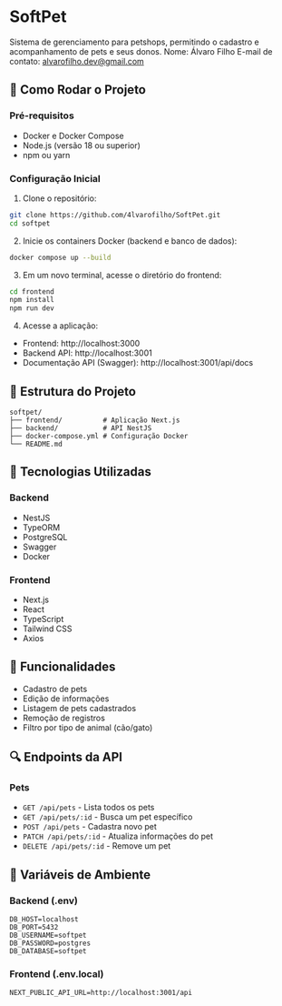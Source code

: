 # SoftPet

Sistema de gerenciamento para petshops, permitindo o cadastro e acompanhamento de pets e seus donos.
Nome: Álvaro Filho
E-mail de contato: alvarofilho.dev@gmail.com

## 🚀 Como Rodar o Projeto

### Pré-requisitos

- Docker e Docker Compose
- Node.js (versão 18 ou superior)
- npm ou yarn

### Configuração Inicial

1. Clone o repositório:
```bash
git clone https://github.com/4lvarofilho/SoftPet.git
cd softpet
```

2. Inicie os containers Docker (backend e banco de dados):
```bash
docker compose up --build
```

3. Em um novo terminal, acesse o diretório do frontend:
```bash
cd frontend
npm install
npm run dev
```

4. Acesse a aplicação:
- Frontend: http://localhost:3000
- Backend API: http://localhost:3001
- Documentação API (Swagger): http://localhost:3001/api/docs

## 📁 Estrutura do Projeto

```
softpet/
├── frontend/          # Aplicação Next.js
├── backend/           # API NestJS
├── docker-compose.yml # Configuração Docker
└── README.md
```

## 🔧 Tecnologias Utilizadas

### Backend
- NestJS
- TypeORM
- PostgreSQL
- Swagger
- Docker

### Frontend
- Next.js
- React
- TypeScript
- Tailwind CSS
- Axios

## 📌 Funcionalidades

- Cadastro de pets
- Edição de informações
- Listagem de pets cadastrados
- Remoção de registros
- Filtro por tipo de animal (cão/gato)

## 🔍 Endpoints da API

### Pets

- `GET /api/pets` - Lista todos os pets
- `GET /api/pets/:id` - Busca um pet específico
- `POST /api/pets` - Cadastra novo pet
- `PATCH /api/pets/:id` - Atualiza informações do pet
- `DELETE /api/pets/:id` - Remove um pet

## 🔐 Variáveis de Ambiente

### Backend (.env)
```env
DB_HOST=localhost
DB_PORT=5432
DB_USERNAME=softpet
DB_PASSWORD=postgres
DB_DATABASE=softpet
```

### Frontend (.env.local)
```env
NEXT_PUBLIC_API_URL=http://localhost:3001/api
```